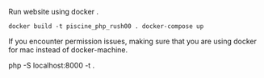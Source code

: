 Run website using docker . 

`docker build -t piscine_php_rush00 .
 docker-compose up
`


If you encounter permission issues, making sure that you are using docker for mac instead of docker-machine.

php -S localhost:8000 -t .